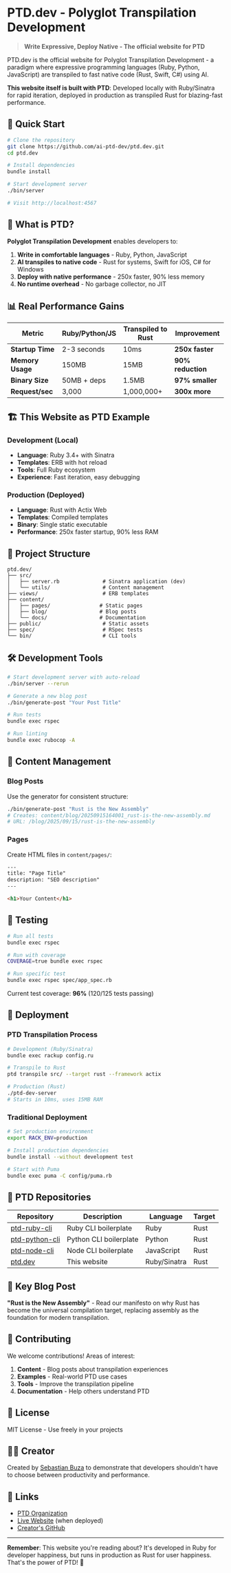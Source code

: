 # PTD.dev - Polyglot Transpilation Development

> **Write Expressive, Deploy Native - The official website for PTD**

PTD.dev is the official website for Polyglot Transpilation Development - a paradigm where expressive programming languages (Ruby, Python, JavaScript) are transpiled to fast native code (Rust, Swift, C#) using AI.

**This website itself is built with PTD**: Developed locally with Ruby/Sinatra for rapid iteration, deployed in production as transpiled Rust for blazing-fast performance.

## 🚀 Quick Start

```bash
# Clone the repository
git clone https://github.com/ai-ptd-dev/ptd.dev.git
cd ptd.dev

# Install dependencies
bundle install

# Start development server
./bin/server

# Visit http://localhost:4567
```

## 🎯 What is PTD?

**Polyglot Transpilation Development** enables developers to:

1. **Write in comfortable languages** - Ruby, Python, JavaScript
2. **AI transpiles to native code** - Rust for systems, Swift for iOS, C# for Windows
3. **Deploy with native performance** - 250x faster, 90% less memory
4. **No runtime overhead** - No garbage collector, no JIT

## 📊 Real Performance Gains

| Metric | Ruby/Python/JS | Transpiled to Rust | Improvement |
|--------|----------------|-------------------|-------------|
| **Startup Time** | 2-3 seconds | 10ms | **250x faster** |
| **Memory Usage** | 150MB | 15MB | **90% reduction** |
| **Binary Size** | 50MB + deps | 1.5MB | **97% smaller** |
| **Request/sec** | 3,000 | 1,000,000+ | **300x more** |

## 🏗️ This Website as PTD Example

### Development (Local)
- **Language**: Ruby 3.4+ with Sinatra
- **Templates**: ERB with hot reload
- **Tools**: Full Ruby ecosystem
- **Experience**: Fast iteration, easy debugging

### Production (Deployed)
- **Language**: Rust with Actix Web
- **Templates**: Compiled templates
- **Binary**: Single static executable
- **Performance**: 250x faster startup, 90% less RAM

## 📁 Project Structure

```
ptd.dev/
├── src/
│   ├── server.rb              # Sinatra application (dev)
│   └── utils/                 # Content management
├── views/                     # ERB templates
├── content/
│   ├── pages/                # Static pages
│   ├── blog/                 # Blog posts
│   └── docs/                 # Documentation
├── public/                    # Static assets
├── spec/                      # RSpec tests
└── bin/                       # CLI tools
```

## 🛠️ Development Tools

```bash
# Start development server with auto-reload
./bin/server --rerun

# Generate a new blog post
./bin/generate-post "Your Post Title"

# Run tests
bundle exec rspec

# Run linting
bundle exec rubocop -A
```

## 📝 Content Management

### Blog Posts

Use the generator for consistent structure:

```bash
./bin/generate-post "Rust is the New Assembly"
# Creates: content/blog/20250915164001_rust-is-the-new-assembly.md
# URL: /blog/2025/09/15/rust-is-the-new-assembly
```

### Pages

Create HTML files in `content/pages/`:

```html
---
title: "Page Title"
description: "SEO description"
---

<h1>Your Content</h1>
```

## 🧪 Testing

```bash
# Run all tests
bundle exec rspec

# Run with coverage
COVERAGE=true bundle exec rspec

# Run specific test
bundle exec rspec spec/app_spec.rb
```

Current test coverage: **96%** (120/125 tests passing)

## 🚀 Deployment

### PTD Transpilation Process

```bash
# Development (Ruby/Sinatra)
bundle exec rackup config.ru

# Transpile to Rust
ptd transpile src/ --target rust --framework actix

# Production (Rust)
./ptd-dev-server
# Starts in 10ms, uses 15MB RAM
```

### Traditional Deployment

```bash
# Set production environment
export RACK_ENV=production

# Install production dependencies
bundle install --without development test

# Start with Puma
bundle exec puma -C config/puma.rb
```

## 🌟 PTD Repositories

| Repository | Description | Language | Target |
|------------|-------------|----------|--------|
| [ptd-ruby-cli](https://github.com/ai-ptd-dev/ptd-ruby-cli) | Ruby CLI boilerplate | Ruby | Rust |
| [ptd-python-cli](https://github.com/ai-ptd-dev/ptd-python-cli) | Python CLI boilerplate | Python | Rust |
| [ptd-node-cli](https://github.com/ai-ptd-dev/ptd-node-cli) | Node CLI boilerplate | JavaScript | Rust |
| [ptd.dev](https://github.com/ai-ptd-dev/ptd.dev) | This website | Ruby/Sinatra | Rust |

## 📖 Key Blog Post

**"Rust is the New Assembly"** - Read our manifesto on why Rust has become the universal compilation target, replacing assembly as the foundation for modern transpilation.

## 🤝 Contributing

We welcome contributions! Areas of interest:

1. **Content** - Blog posts about transpilation experiences
2. **Examples** - Real-world PTD use cases
3. **Tools** - Improve the transpilation pipeline
4. **Documentation** - Help others understand PTD

## 📄 License

MIT License - Use freely in your projects

## 👨‍💻 Creator

Created by [Sebastian Buza](https://github.com/sebyx07) to demonstrate that developers shouldn't have to choose between productivity and performance.

## 🔗 Links

- [PTD Organization](https://github.com/ai-ptd-dev)
- [Live Website](https://ptd.dev) (when deployed)
- [Creator's GitHub](https://github.com/sebyx07)

---

**Remember**: This website you're reading about? It's developed in Ruby for developer happiness, but runs in production as Rust for user happiness. That's the power of PTD! 🚀